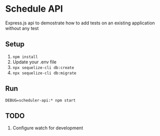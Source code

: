 # Schedule API

Express.js api to demostrate how to add tests on an existing application without any test

## Setup

1. `npm install`
2. Update your .env file
3. `npx sequelize-cli db:create`
4. `npx sequelize-cli db:migrate`

## Run

`DEBUG=scheduler-api:* npm start`

## TODO

1. Configure watch for development
